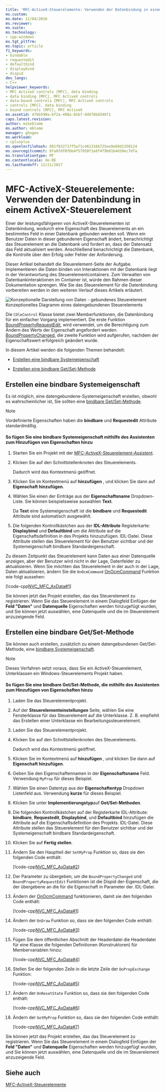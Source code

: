 ```yaml
---
title: 'MFC-ActiveX-Steuerelemente: Verwenden der Datenbindung in einem ActiveX-Steuerelement | Microsoft Docs'
ms.custom: 
ms.date: 11/04/2016
ms.reviewer: 
ms.suite: 
ms.technology:
- cpp-windows
ms.tgt_pltfrm: 
ms.topic: article
f1_keywords:
- bindable
- requestedit
- defaultbind
- displaybind
- dispid
dev_langs:
- C++
helpviewer_keywords:
- MFC ActiveX controls [MFC], data binding
- data binding [MFC], MFC ActiveX controls
- data-bound controls [MFC], MFC ActiveX controls
- controls [MFC], data binding
- bound controls [MFC], MFC ActiveX
ms.assetid: 476b590a-bf2a-498a-81b7-dd476bd346f1
caps.latest.revision: 
author: mikeblome
ms.author: mblome
manager: ghogen
ms.workload:
- cplusplus
ms.openlocfilehash: 691f832717f5a71c461316b725ee9a69d1350124
ms.sourcegitcommit: 8fa8fdf0fbb4f57950f1e8f4f9b81b4d39ec7d7a
ms.translationtype: MT
ms.contentlocale: de-DE
ms.lasthandoff: 12/21/2017
---
```

# <a name="mfc-activex-controls-using-data-binding-in-an-activex-control"></a>MFC-ActiveX-Steuerelemente: Verwenden der Datenbindung in einem ActiveX-Steuerelement
Einer der leistungsfähigeren von ActiveX-Steuerelementen ist Datenbindung, wodurch eine Eigenschaft des Steuerelements an ein bestimmtes Feld in einer Datenbank gebunden werden soll. Wenn ein Benutzer Daten in dieser gebundenen Eigenschaft ändert, benachrichtigt das Steuerelement an die Datenbank und fordert an, dass der Datensatz das Feld aktualisiert werden. Anschließend benachrichtigt die Datenbank, die Kontrolle über den Erfolg oder Fehler der Anforderung.  
  
 Dieser Artikel behandelt die Steuerelement-Seite der Aufgabe. Implementieren die Daten binden von Interaktionen mit der Datenbank liegt in der Verantwortung des Steuerelementcontainers. Zum Verwalten von Datenbankinteraktionen im Container ist, würde den Rahmen dieser Dokumentation sprengen. Wie Sie das Steuerelement für die Datenbindung vorbereiten werden in den weiteren Verlauf dieses Artikels erläutert.  
  
 ![Konzeptionelle Darstellung von Daten &#45; gebundenes Steuerelement](../mfc/media/vc374v1.gif "vc374v1")  
Konzeptionelles Diagramm eines datengebundenen Steuerelements  
  
 Die `COleControl` Klasse bietet zwei Memberfunktionen, die Datenbindung für ein einfacher Vorgang implementiert. Die erste Funktion [BoundPropertyRequestEdit](../mfc/reference/colecontrol-class.md#boundpropertyrequestedit), wird verwendet, um die Berechtigung zum Ändern des Werts der Eigenschaft angefordert werden. [BoundPropertyChanged](../mfc/reference/colecontrol-class.md#boundpropertychanged), die zweite Funktion wird aufgerufen, nachdem der Eigenschaftswert erfolgreich geändert wurde.  
  
 In diesem Artikel werden die folgenden Themen behandelt:  
  
-   [Erstellen eine bindbare Systemeigenschaft](#vchowcreatingbindablestockproperty)  
  
-   [Erstellen eine bindbare Get/Set-Methode](#vchowcreatingbindablegetsetmethod)  
  
##  <a name="vchowcreatingbindablestockproperty"></a>Erstellen eine bindbare Systemeigenschaft  
 Es ist möglich, eine datengebundene-Systemeigenschaft erstellen, obwohl es wahrscheinlicher ist, Sie sollten eine [bindbare Get/Set-Methode](#vchowcreatingbindablegetsetmethod).  
  
> [!NOTE]
>  Vordefinierte Eigenschaften haben die **bindbare** und **Requestedit** Attribute standardmäßig.  
  
#### <a name="to-add-a-bindable-stock-property-using-the-add-property-wizard"></a>So fügen Sie eine bindbare Systemeigenschaft mithilfe des Assistenten zum Hinzufügen von Eigenschaften hinzu  
  
1.  Starten Sie ein Projekt mit der [MFC-ActiveX-Steuerelement-Assistent](../mfc/reference/mfc-activex-control-wizard.md).  
  
2.  Klicken Sie auf den Schnittstellenknoten des Steuerelements.  
  
     Dadurch wird das Kontextmenü geöffnet.  
  
3.  Klicken Sie im Kontextmenü auf **hinzufügen** , und klicken Sie dann auf **Eigenschaft hinzufügen**.  
  
4.  Wählen Sie einen der Einträge aus der **Eigenschaftsname** Dropdown-Liste. Sie können beispielsweise auswählen **Text**.  
  
     Da **Text** eine Systemeigenschaft ist die **bindbare** und **Requestedit** Attribute sind automatisch ausgewählt.  
  
5.  Die folgenden Kontrollkästchen aus der **IDL-Attribute** Registerkarte: **Displaybind** und **Defaultbind** um die Attribute auf die Eigenschaftsdefinition in des Projekts hinzuzufügen. IDL-Datei. Diese Attribute stellen das Steuerelement für den Benutzer sichtbar und der Systemeigenschaft bindbare Standardeigenschaft.  
  
 Zu diesem Zeitpunkt das Steuerelement kann Daten aus einer Datenquelle anzeigen, aber der Benutzer wird nicht in der Lage, Datenfelder zu aktualisieren. Wenn Sie möchten das Steuerelement in der auch in der Lage, Daten aktualisieren, ändern Sie die `OnOcmCommand` [OnOcmCommand](../mfc/mfc-activex-controls-subclassing-a-windows-control.md) Funktion wie folgt aussehen:  
  
 [!code-cpp[NVC_MFC_AxData#1](../mfc/codesnippet/cpp/mfc-activex-controls-using-data-binding-in-an-activex-control_1.cpp)]  
  
 Sie können jetzt das Projekt erstellen, das das Steuerelement zu registrieren. Wenn Sie das Steuerelement in einem Dialogfeld Einfügen der **Feld "Daten"** und **Datenquelle** Eigenschaften werden hinzugefügt wurden, und Sie können jetzt auswählen, eine Datenquelle und die im Steuerelement anzuzeigende Feld.  
  
##  <a name="vchowcreatingbindablegetsetmethod"></a>Erstellen eine bindbare Get/Set-Methode  
 Sie können auch erstellen, zusätzlich zu einem datengebundenen Get/Set-Methode, eine [bindbare Systemeigenschaft](#vchowcreatingbindablestockproperty).  
  
> [!NOTE]
>  Dieses Verfahren setzt voraus, dass Sie ein ActiveX-Steuerelement, Unterklassen ein Windows-Steuerelements Projekt haben.  
  
#### <a name="to-add-a-bindable-getset-method-using-the-add-property-wizard"></a>So fügen Sie eine bindbare Get/Set-Methode, die mithilfe des Assistenten zum Hinzufügen von Eigenschaften hinzu  
  
1.  Laden Sie das Steuerelementprojekt.  
  
2.  Auf der **Steuerelementeinstellungen** Seite, wählen Sie eine Fensterklasse für das Steuerelement auf die Unterklasse. Z. B. empfiehlt das Erstellen einer Unterklasse ein Bearbeitungssteuerelement.  
  
3.  Laden Sie das Steuerelementprojekt.  
  
4.  Klicken Sie auf den Schnittstellenknoten des Steuerelements.  
  
     Dadurch wird das Kontextmenü geöffnet.  
  
5.  Klicken Sie im Kontextmenü auf **hinzufügen** , und klicken Sie dann auf **Eigenschaft hinzufügen**.  
  
6.  Geben Sie den Eigenschaftennamen in der **Eigenschaftsname** Feld. Verwendung `MyProp` für dieses Beispiel.  
  
7.  Wählen Sie einen Datentyp aus der **Eigenschaftentyp** Dropdown Listenfeld aus. Verwendung **kurze** für dieses Beispiel.  
  
8.  Klicken Sie unter **Implementierungstyp**auf **Get/Set-Methoden**.  
  
9. Die folgenden Kontrollkästchen auf der Registerkarte IDL-Attribute: **bindbare**, **Requestedit**, **Displaybind**, und **Defaultbind** hinzufügen die Attribute auf die Eigenschaftsdefinition des Projekts. IDL-Datei. Diese Attribute stellen das Steuerelement für den Benutzer sichtbar und der Systemeigenschaft bindbare Standardeigenschaft.  
  
10. Klicken Sie auf **Fertig stellen**.  
  
11. Ändern Sie den Hauptteil der `SetMyProp` Funktion so, dass sie den folgenden Code enthält:  
  
     [!code-cpp[NVC_MFC_AxData#2](../mfc/codesnippet/cpp/mfc-activex-controls-using-data-binding-in-an-activex-control_2.cpp)]  
  
12. Der Parameter zu übergeben, um die `BoundPropertyChanged` und `BoundPropertyRequestEdit` Funktionen ist die Dispid der-Eigenschaft, die der übergebene an die für die Eigenschaft in Parameter der. IDL-Datei.  
  
13. Ändern der [OnOcmCommand](../mfc/mfc-activex-controls-subclassing-a-windows-control.md) funktionieren, damit sie den folgenden Code enthält:  
  
     [!code-cpp[NVC_MFC_AxData#1](../mfc/codesnippet/cpp/mfc-activex-controls-using-data-binding-in-an-activex-control_1.cpp)]  
  
14. Ändern der `OnDraw` Funktion so, dass sie den folgenden Code enthält:  
  
     [!code-cpp[NVC_MFC_AxData#3](../mfc/codesnippet/cpp/mfc-activex-controls-using-data-binding-in-an-activex-control_3.cpp)]  
  
15. Fügen Sie dem öffentlichen Abschnitt der Headerdatei die Headerdatei für eine Klasse die folgenden Definitionen (Konstruktoren) für Membervariablen hinzu:  
  
     [!code-cpp[NVC_MFC_AxData#4](../mfc/codesnippet/cpp/mfc-activex-controls-using-data-binding-in-an-activex-control_4.h)]  
  
16. Stellen Sie der folgenden Zeile in die letzte Zeile der `DoPropExchange` Funktion:  
  
     [!code-cpp[NVC_MFC_AxData#5](../mfc/codesnippet/cpp/mfc-activex-controls-using-data-binding-in-an-activex-control_5.cpp)]  
  
17. Ändern der `OnResetState` Funktion so, dass sie den folgenden Code enthält:  
  
     [!code-cpp[NVC_MFC_AxData#6](../mfc/codesnippet/cpp/mfc-activex-controls-using-data-binding-in-an-activex-control_6.cpp)]  
  
18. Ändern der `GetMyProp` Funktion so, dass sie den folgenden Code enthält:  
  
     [!code-cpp[NVC_MFC_AxData#7](../mfc/codesnippet/cpp/mfc-activex-controls-using-data-binding-in-an-activex-control_7.cpp)]  
  
 Sie können jetzt das Projekt erstellen, das das Steuerelement zu registrieren. Wenn Sie das Steuerelement in einem Dialogfeld Einfügen der **Feld "Daten"** und **Datenquelle** Eigenschaften werden hinzugefügt wurden, und Sie können jetzt auswählen, eine Datenquelle und die im Steuerelement anzuzeigende Feld.  
  
## <a name="see-also"></a>Siehe auch  
 [MFC-ActiveX-Steuerelemente](../mfc/mfc-activex-controls.md)   


